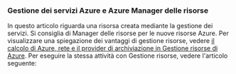### <a name="azure-service-management-and-azure-resource-manager"></a>Gestione dei servizi Azure e Azure Manager delle risorse
 
In questo articolo riguarda una risorsa creata mediante la gestione dei servizi. Si consiglia di Manager delle risorse per le nuove risorse Azure. Per visualizzare una spiegazione dei vantaggi di gestione risorse, vedere [il calcolo di Azure, rete e il provider di archiviazione in Gestione risorse di Azure](../articles/virtual-machines/virtual-machines-windows-compare-deployment-models.md). Per eseguire la stessa attività con Gestione risorse, vedere l'articolo seguente:
